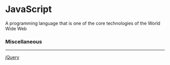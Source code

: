 # JavaScript
A programming language that is one of the core technologies of the World Wide Web



### Miscellaneous 

---
[jQuery](https://github.com/habibun/jquery)


